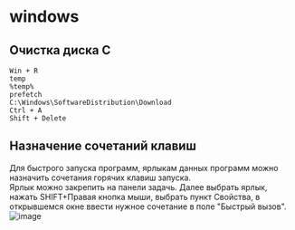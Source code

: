 # windows

## Очистка диска С
```
Win + R
temp
%temp%
prefetch
C:\Windows\SoftwareDistribution\Download
Ctrl + A
Shift + Delete
```
## Назначение сочетаний клавиш
Для быстрого запуска программ, ярлыкам данных программ можно назначить сочетания горячих клавиш запуска.  
Ярлык можно закрепить на панели задачь. Далее выбрать ярлык, нажать SHIFT+Правая кнопка мыши, выбрать пункт Свойства, в открывшемся окне ввести нужное сочетание в поле "Быстрый вызов".  
![image](https://github.com/alzoi/windows/assets/20499566/cd6bd3d2-8755-4ecd-bf8b-0e06cf6e4653)
